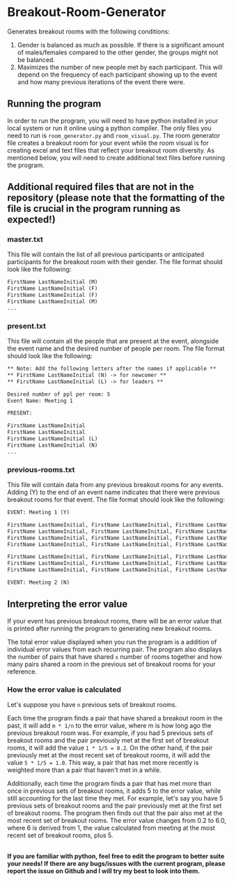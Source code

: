 # Breakout-Room-Generator

Generates breakout rooms with the following conditions:

1. Gender is balanced as much as possible. If there is a significant amount of males/females compared to the other gender, the groups might not be balanced.
2. Maximizes the number of new people met by each participant. This will depend on the frequency of each participant showing up to the event and how many previous iterations of the event there were.

## Running the program

In order to run the program, you will need to have python installed in your local system or run it online using a python compiler. The only files you need to run is `room_generator.py` and `room_visual.py`. The room generator file creates a breakout room for your event while the room visual is for creating excel and text files that reflect your breakout room diversity. As mentioned below, you will need to create additional text files before running the program.

## Additional required files that are not in the repository (please note that the formatting of the file is crucial in the program running as expected!)

### master.txt

This file will contain the list of all previous participants or anticipated participants for the breakout room with their gender. The file format should look like the following:

```txt
FirstName LastNameInitial (M)
FirstName LastNameInitial (F)
FirstName LastNameInitial (F)
FirstName LastNameInitial (M)
...
```

### present.txt

This file will contain all the people that are present at the event, alongside the event name and the desired number of people per room. The file format should look like the following:

```txt
** Note: Add the following letters after the names if applicable **
** FirstName LastNameInitial (N) -> for newcomer **
** FirstName LastNameInitial (L) -> for leaders **

Desired number of ppl per room: 5
Event Name: Meeting 1

PRESENT:

FirstName LastNameInitial
FirstName LastNameInitial
FirstName LastNameInitial (L)
FirstName LastNameInitial (N)
...
```

### previous-rooms.txt

This file will contain data from any previous breakout rooms for any events. Adding (Y) to the end of an event name indicates that there were previous breakout rooms for that event. The file format should look like the following:

```txt
EVENT: Meeting 1 (Y)

FirstName LastNameInitial, FirstName LastNameInitial, FirstName LastNameInitial
FirstName LastNameInitial, FirstName LastNameInitial, FirstName LastNameInitial
FirstName LastNameInitial, FirstName LastNameInitial, FirstName LastNameInitial
FirstName LastNameInitial, FirstName LastNameInitial, FirstName LastNameInitial

FirstName LastNameInitial, FirstName LastNameInitial, FirstName LastNameInitial
FirstName LastNameInitial, FirstName LastNameInitial, FirstName LastNameInitial
FirstName LastNameInitial, FirstName LastNameInitial, FirstName LastNameInitial

EVENT: Meeting 2 (N)
```

## Interpreting the error value

If your event has previous breakout rooms, there will be an error value that is printed after running the program to generating new breakout rooms.

The total error value displayed when you run the program is a addition of individual error values from each recurring pair. The program also displays the number of pairs that have shared `x` number of rooms together and how many pairs shared a room in the previous set of breakout rooms for your reference.

### How the error value is calculated

Let's suppose you have `n` previous sets of breakout rooms.

Each time the program finds a pair that have shared a breakout room in the past, it will add `m * 1/n` to the error value, where m is how long ago the previous breakout room was. For example, if you had 5 previous sets of breakout rooms and the pair previously met at the first set of breakout rooms, it will add the value `1 * 1/5 = 0.2`. On the other hand, if the pair previously met at the most recent set of breakout rooms, it will add the value `5 * 1/5 = 1.0`. This way, a pair that has met more recently is weighted more than a pair that haven't met in a while.

Additionally, each time the program finds a pair that has met more than once in previous sets of breakout rooms, it adds 5 to the error value, while still accounting for the last time they met. For example, let's say you have 5 previous sets of breakout rooms and the pair previously met at the first set of breakout rooms. The program then finds out that the pair also met at the most recent set of breakout rooms. The error value changes from 0.2 to 6.0, where 6 is derived from 1, the value calculated from meeting at the most recent set of breakout rooms, plus 5.

\
**If you are familiar with python, feel free to edit the program to better suite your needs! If there are any bugs/issues with the current program, please report the issue on Github and I will try my best to look into them.**
